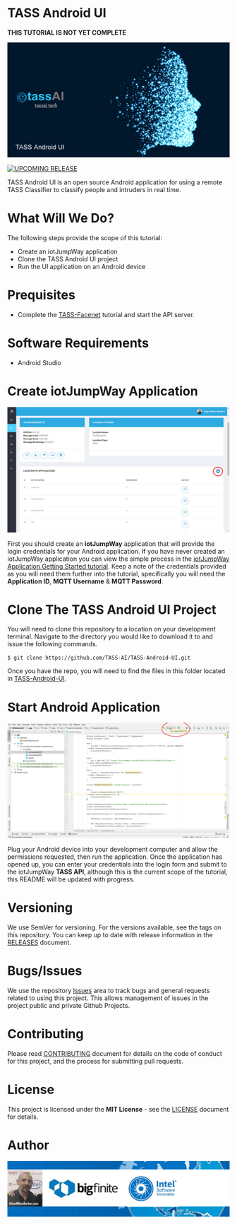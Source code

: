 # TASS Android UI
**THIS TUTORIAL IS NOT YET COMPLETE**

[![TASS Android UI](images/android.png)](https://github.com/TASS-AI/TASS-Android-UI/)

[![UPCOMING RELEASE](https://img.shields.io/badge/UPCOMING%20RELEASE-0.0.1-blue.svg)](https://github.com/TASS-AI/TASS-Android-UI/tree/0.0.1)

TASS Android UI is an open source Android application for using a remote TASS Classifier to classify people and intruders in real time.

# What Will We Do?

The following steps provide the scope of this tutorial:

- Create an iotJumpWay application
- Clone the TASS Android UI project
- Run the UI application on an Android device

# Prequisites

- Complete the [TASS-Facenet](https://github.com/TASS-AI/TASS-Facenet "TASS-Facenet") tutorial and start the API server.

# Software Requirements

- Android Studio

# Create iotJumpWay Application

[![TASS Android UI](images/iotJumpWay-Applications.jpg)](https://www.iotjumpway.tech/console/)

First you should create an **iotJumpWay** application that will provide the login credentials for your Android application. If you have never created an iotJumpWay application you can view the simple process in the [iotJumpWay Application Getting Started tutorial](https://www.iotjumpway.tech/developers/getting-started-applications "iotJumpWay Application Getting Started tutorial"). Keep a note of the credentials provided as you will need them further into the tutorial, specifically you will need the **Application ID**, **MQTT Username** & **MQTT Password**.

# Clone The TASS Android UI Project

You will need to clone this repository to a location on your development terminal. Navigate to the directory you would like to download it to and issue the following commands.

    $ git clone https://github.com/TASS-AI/TASS-Android-UI.git

Once you have the repo, you will need to find the files in this folder located in [TASS-Android-UI](https://github.com/TASS-AI/TASS-Android-UI "TASS-Android-UI").

# Start Android Application

[![Start TASS Android UI](images/ASProject.jpg)](https://github.com/TASS-AI/TASS-Android-UI)

Plug your Android device into your development computer and allow the permissions requested, then run the application. Once the application has opened up, you can enter your credentials into the login form and submit to the iotJumpWay **TASS API**, although this is the current scope of the tutorial, this README will be updated with progress.

# Versioning
We use SemVer for versioning. For the versions available, see the tags on this repository. You can keep up to date with release information in the [RELEASES](https://github.com/TASS-AI/TASS-Android-UI/blob/master/RELEASES.md "RELEASES") document.

# Bugs/Issues 

We use the repository [Issues](https://github.com/TASS-AI/TASS-Android-UI/issues "Issues") area to track bugs and general requests related to using this project. This allows management of issues in the project public and private Github Projects.

# Contributing
Please read [CONTRIBUTING](https://github.com/TASS-AI/TASS-Android-UI/blob/master/CONTRIBUTING.md "CONTRIBUTING") document for details on the code of conduct for this project, and the process for submitting pull requests.

# License
This project is licensed under the **MIT License** - see the [LICENSE](https://github.com/TASS-AI/TASS-Android-UI/blob/master/LICENSE.md "LICENSE") document for details.

# Author

[![Adam Milton-Barker: BigFinte IoT Network Engineer & Intel® Software Innovator](images/Adam-Milton-Barker.jpg)](https://github.com/AdamMiltonBarker) 
